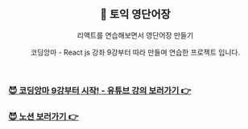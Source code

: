 <h2 align="center">📖 토익 영단어장</h2>
<p align="center">리액트를 연습해보면서 영단어장 만들기</p>
<p align="center">코딩앙마 - React js 강좌 9강부터 따라 만들며 연습한 프로젝트 입니다.</p>

<br>

### [😈 코딩앙마 9강부터 시작! - 유튜브 강의 보러가기 👉](https://www.youtube.com/watch?v=89jyGFktI40&list=PLZKTXPmaJk8J_fHAzPLH8CJ_HO_M33e7-&index=9)

### [😈 노션 보러가기 👉](https://hyerimiya.notion.site/9-15-voca-toy-project-b2447f734696456fb6635ffba8b62b90?pvs=4)
